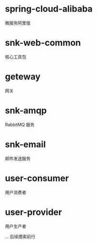 # spring-cloud-alibaba
微服务阿里版

# snk-web-common
核心工具包

# geteway
网关

# snk-amqp
RabbitMQ 服务

# snk-email
邮件发送服务

# user-consumer
用户消费者

# user-provider
用户生产者

...
后续摸索前行